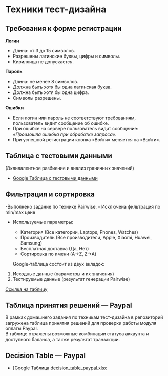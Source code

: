 # Техники тест-дизайна
## Требования к форме регистрации

**Логин**
- Длина: от 3 до 15 символов.
- Разрешены латинские буквы, цифры и символы.
- Кириллица не допускается.

**Пароль**
- Длина: не менее 8 символов.
- Должна быть хотя бы одна латинская буква.
- Должна быть хотя бы одна цифра.
- Символы разрешены.

**Ошибки**
- Если логин или пароль не соответствуют требованиям, пользователь видит сообщение об ошибке.
- При ошибке на сервере пользователь видит сообщение: *«Произошла ошибка при обработке запроса»*.
- При успешной регистрации кнопка «Войти» меняется на «Выйти».

## Таблица с тестовыми данными  
(Эквивалентное разбиение и анализ граничных значений)

- [Google Таблица с тестовыми данными](https://docs.google.com/spreadsheets/d/1d72VYZ3SsYvjfElSppnKNA2PSymeO9M27TAZPKBXSm8/edit?gid=1618612150#gid=1618612150)

## Фильтрация и сортировка
-Выполнено задание по технике Pairwise.
    - Исключена фильтрация по min/max цене
- Используемые параметры:  
  - Категория (Все категории, Laptops, Phones, Watches)  
  - Производитель (Все производители, Apple, Xiaomi, Huawei, Samsung)  
  - Бесплатная доставка (Да, Нет)  
  - Сортировка по имени (A→Z, Z→A)
 
  Google-таблица состоит из двух вкладок:  
1. Исходные данные (параметры и их значения)  
2. Тестируемые данные (результат генерации Pairwise)  

[Ссылка на таблицу](https://docs.google.com/spreadsheets/d/1rS8s_FXggnKQe0Bet6qoBt37Z2-D_uDGaP5_HfJPJAA/edit?gid=1277893478#gid=1277893478)


 
## Таблица принятия решений — Paypal

В рамках домашнего задания по техникам тест-дизайна в репозиторий загружена таблица принятия решений для проверки работы модуля оплаты Paypal.  
В таблице отражены возможные комбинации статуса аккаунта и доступного баланса, а также результат транзакции.
## Decision Table — Paypal

- [Google Таблица [decision_table_paypal.xlsx]((https://docs.google.com/spreadsheets/d/1cggda3bgfwgsmtID_TWduAF2zIjh1J_c-0Lya7BYXqQ/edit?gid=0#gid=0))





